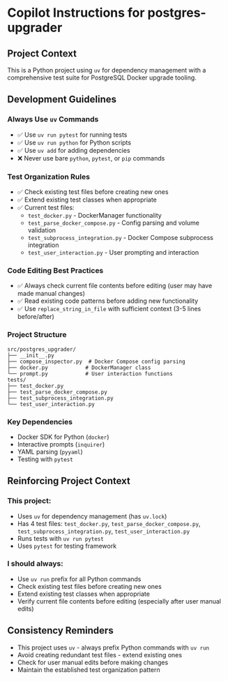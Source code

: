# Copilot Instructions for postgres-upgrader

## Project Context
This is a Python project using `uv` for dependency management with a comprehensive test suite for PostgreSQL Docker upgrade tooling.

## Development Guidelines

### Always Use `uv` Commands
- ✅ Use `uv run pytest` for running tests
- ✅ Use `uv run python` for Python scripts
- ✅ Use `uv add` for adding dependencies
- ❌ Never use bare `python`, `pytest`, or `pip` commands

### Test Organization Rules
- ✅ Check existing test files before creating new ones
- ✅ Extend existing test classes when appropriate
- ✅ Current test files:
  - `test_docker.py` - DockerManager functionality
  - `test_parse_docker_compose.py` - Config parsing and volume validation
  - `test_subprocess_integration.py` - Docker Compose subprocess integration
  - `test_user_interaction.py` - User prompting and interaction

### Code Editing Best Practices
- ✅ Always check current file contents before editing (user may have made manual changes)
- ✅ Read existing code patterns before adding new functionality
- ✅ Use `replace_string_in_file` with sufficient context (3-5 lines before/after)

### Project Structure
```
src/postgres_upgrader/
├── __init__.py
├── compose_inspector.py  # Docker Compose config parsing
├── docker.py            # DockerManager class
└── prompt.py            # User interaction functions
tests/
├── test_docker.py
├── test_parse_docker_compose.py
├── test_subprocess_integration.py
└── test_user_interaction.py
```

### Key Dependencies
- Docker SDK for Python (`docker`)
- Interactive prompts (`inquirer`)
- YAML parsing (`pyyaml`)
- Testing with `pytest`

## Reinforcing Project Context

### This project:
- Uses `uv` for dependency management (has `uv.lock`)
- Has 4 test files: `test_docker.py`, `test_parse_docker_compose.py`, `test_subprocess_integration.py`, `test_user_interaction.py`
- Runs tests with `uv run pytest`
- Uses `pytest` for testing framework

### I should always:
- Use `uv run` prefix for all Python commands
- Check existing test files before creating new ones
- Extend existing test classes when appropriate
- Verify current file contents before editing (especially after user manual edits)

## Consistency Reminders
- This project uses `uv` - always prefix Python commands with `uv run`
- Avoid creating redundant test files - extend existing ones
- Check for user manual edits before making changes
- Maintain the established test organization pattern
